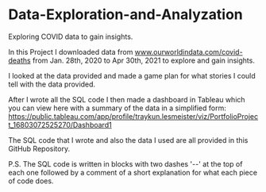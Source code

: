 # Data-Exploration-and-Analyzation
Exploring COVID data to gain insights.

In this Project I downloaded data from www.ourworldindata.com/covid-deaths from Jan. 28th, 2020  to Apr 30th, 2021 to explore and gain insights.

I looked at the data provided and made a game plan for what stories I could tell with the data provided.

After I wrote all the SQL code I then made a dashboard in Tableau which you can view here with a summary of the data in a simplified form:
https://public.tableau.com/app/profile/traykun.lesmeister/viz/PortfolioProject_16803072525270/Dashboard1

The SQL code that I wrote and also the data I used are all provided in this GitHub Repository.

P.S.
The SQL code is written in blocks with two dashes '--' at the top of each one followed by a comment of a short explanation for what each piece of code does.
